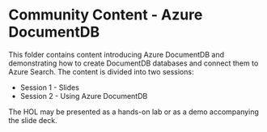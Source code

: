 # Community Content - Azure DocumentDB

This folder contains content introducing Azure DocumentDB and demonstrating how to create DocumentDB databases and connect them to Azure Search. The content is divided into two sessions:

- Session 1 - Slides
- Session 2 - Using Azure DocumentDB

The HOL may be presented as a hands-on lab or as a demo accompanying the slide deck.
